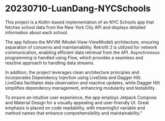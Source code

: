 # 20230710-LuanDang-NYCSchools

This project is a Kotlin-based implementation of an NYC Schools app that fetches school data from the New York City API and displays detailed information about each school.

The app follows the MVVM (Model-View-ViewModel) architecture, ensuring separation of concerns and maintainability. Retrofit 2 is utilized for network communication, enabling efficient data retrieval from the API. Asynchronous programming is handled using Flow, which provides a seamless and reactive approach to handling data streams.

In addition, the project leverages clean architecture principles and incorporates Dependency Injection using LiveData and Dagger Hilt. LiveData facilitates data observation and reactive updates, while Dagger Hilt simplifies dependency management, enhancing modularity and testability.

To ensure an intuitive user experience, the app employs Jetpack Compose and Material Design for a visually appealing and user-friendly UI. Great emphasis is placed on code readability, with meaningful variable and method names that enhance comprehensibility and maintainability."
